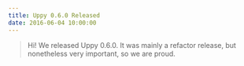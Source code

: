 ```yaml
---
title: Uppy 0.6.0 Released
date: 2016-06-04 10:00:00
---
```


> Hi! We released Uppy 0.6.0. It was mainly a refactor release, but nonetheless very important, so we are proud.

<!-- more -->
